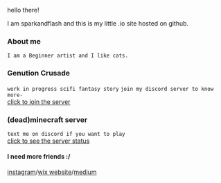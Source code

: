 

hello there!

I am sparkandflash and this is my little .io site hosted on github.

### About me
``I am a Beginner artist and I like cats.``

### Genution Crusade

```work in progress scifi fantasy story```
```join my discord server to know more-```<br>
[click to join the server](https://discord.gg/pJXNr9e)<br>

### (dead)minecraft server 
```text me on discord if you want to play```<br>
[click to see the server status](https://sparkandflash.aternos.me/)

#### I need more friends :/
[instagram](https://www.instagram.com/spark.and.flash/)/[wix website](https://phegde04.wixsite.com/sparkandflash/)/[medium](https://medium.com/@pratheeksha)
